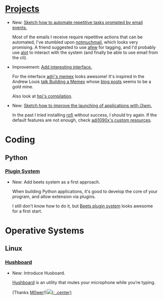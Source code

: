 # [Projects](projects.md)

* New: [Sketch how to automate repetitive tasks prompted by email events.](projects.md#automate-email-management)

    Most of the emails I receive require repetitive actions that can be automated,
    I've stumbled upon [notmuchmail](https://notmuchmail.org/), which looks very
    promising. A friend suggested to use
    [afew](https://afew.readthedocs.io/en/latest/) for tagging, and I'd probably use
    [alot](https://github.com/pazz/alot) to interact with the system (and finally be
    able to use email from the cli).

* Improvement: [Add interesting interface.](projects.md#quantified-self)

    For the interface [adri's memex](https://github.com/adri/memex) looks awesome!
    It's inspired in the Andrew Louis [talk Building
    a Memex](https://www.youtube.com/watch?v=DFWxvQn4cf8&t=1616s) whose [blog
    posts](https://hyfen.net/memex/) seems to be a gold mine.
    
    Also look at [hpi's compilation](https://github.com/hpi/hpi).

* New: [Sketch how to improve the launching of applications with i3wm.](projects.md#improve-the-way-of-launching-applications-with-i3wm)

    In the past I tried installing [rofi](https://github.com/davatorium/rofi)
    without success, I should try again. If the default features are not enough,
    check [adi1090x's custom resources](https://github.com/adi1090x/rofi).

# Coding

## Python

### [Plugin System](python_plugin_system.md)

* New: Add beets system as a first approach.

    When building Python applications, it's good to develop the core of your
    program, and allow extension via plugins.
    
    I still don't know how to do it, but [Beets plugin system](https://beets.readthedocs.io/en/stable/dev/plugins.html)
    looks awesome for a first start.
    

# Operative Systems

## Linux

### [Hushboard](husboard.md)

* New: Introduce Husboard.

    [Hushboard](https://kryogenix.org/code/hushboard/) is an utility that mutes your microphone while you’re typing.
    
    (Thanks [M0wer](https://m0wer.github.io/memento/computer_science/gnu_linux/hushboard/)!)[![](not-by-ai.svg){: .center}](https://notbyai.fyi)
